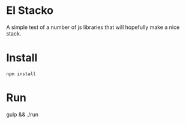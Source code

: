 
# El Stacko

A simple test of a number of js libraries that will hopefully make a nice stack.

# Install

`npm install`

# Run

gulp && ./run

